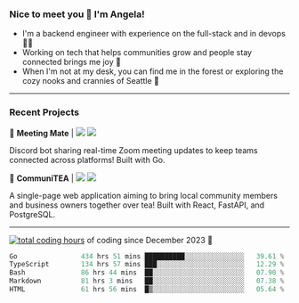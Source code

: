 ### Nice to meet you 👋 I'm Angela!

- I'm a backend engineer with experience on the full-stack and in devops 👩‍💻
- Working on tech that helps communities grow and people stay connected brings me joy 🤝
- When I'm not at my desk, you can find me in the forest or exploring the cozy nooks and crannies of Seattle 🧋

---

### Recent Projects

👾 **Meeting Mate** | [![](https://img.shields.io/badge/Code-violet.svg?style=flat-square)](https://github.com/angelajfisher/meeting-mate) [![](https://img.shields.io/badge/Site-violet.svg?style=flat-square)](https://angelajfisher.com/projects/meeting-mate)

Discord bot sharing real-time Zoom meeting updates to keep teams connected across platforms! Built with Go.

🍵 **CommuniTEA** | [![](https://img.shields.io/badge/Code-green.svg?style=flat-square)](https://gitlab.com/angelajfisher/communiTEA) [![](https://img.shields.io/badge/Demo-green.svg?style=flat-square)](https://angelajfisher.gitlab.io/communiTEA/)

A single-page web application aiming to bring local community members and business owners together over tea!  Built with React, FastAPI, and PostgreSQL.

---

<a href="https://wakatime.com/@018c1e94-8745-411f-aea1-f33be044d952"><img src="https://wakatime.com/badge/user/018c1e94-8745-411f-aea1-f33be044d952.svg?style=flat-square" alt="total coding hours" /></a> of coding since December 2023 🌊<br>
<!--START_SECTION:waka-->

```go
Go                434 hrs 51 mins ██████████░░░░░░░░░░░░░░░   39.61 %
TypeScript        134 hrs 57 mins ███░░░░░░░░░░░░░░░░░░░░░░   12.29 %
Bash              86 hrs 44 mins  ██░░░░░░░░░░░░░░░░░░░░░░░   07.90 %
Markdown          81 hrs 3 mins   ██░░░░░░░░░░░░░░░░░░░░░░░   07.38 %
HTML              61 hrs 56 mins  █▒░░░░░░░░░░░░░░░░░░░░░░░   05.64 %
```

<!--END_SECTION:waka--> 
